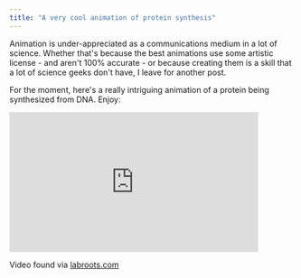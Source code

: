 ```yaml
---
title: "A very cool animation of protein synthesis"
---
```


Animation is under-appreciated as a communications medium in a lot of science. Whether that's because the best animations use some artistic license - and aren't 100% accurate - or because creating them is a skill that a lot of science geeks don't have, I leave for another post.

For the moment, here's a really intriguing animation of a protein being synthesized from DNA. Enjoy:

<iframe allowfullscreen="" frameborder="0" height="248" src="https://www.youtube.com/embed/9kOGOY7vthk?feature=player_embedded" width="440"></iframe> 

Video found via [labroots.com ](http://new.labroots.com/video/id/732)
